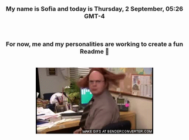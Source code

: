 


<div align="center">
<h3 >My name is Sofia and today is Thursday, 2 September, 05:26 GMT-4</h3><br>
<h3 >For now, me and my personalities are working to create a fun Readme 👋
</h3><br>
<img src='img/dwight.gif' alt='working...'/>
</div>
